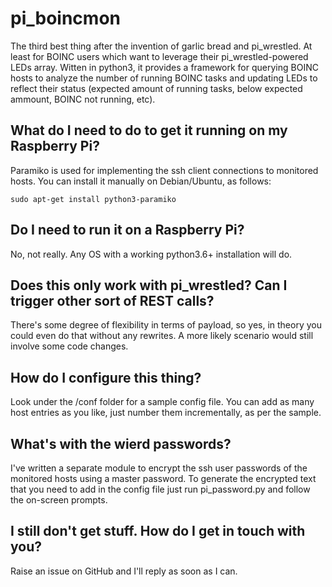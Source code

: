# pi_boincmon
The third best thing after the invention of garlic bread and pi_wrestled. At least for BOINC users which want to leverage their pi_wrestled-powered LEDs array. Witten in python3, it provides a framework for querying BOINC hosts to analyze the number of running BOINC tasks and updating LEDs to reflect their status (expected amount of running tasks, below expected ammount, BOINC not running, etc).

## What do I need to do to get it running on my Raspberry Pi?

Paramiko is used for implementing the ssh client connections to monitored hosts. You can install it manually on Debian/Ubuntu, as follows:
```
sudo apt-get install python3-paramiko
```

## Do I need to run it on a Raspberry Pi?

No, not really. Any OS with a working python3.6+ installation will do.

## Does this only work with pi_wrestled? Can I trigger other sort of REST calls?

There's some degree of flexibility in terms of payload, so yes, in theory you could even do that without any rewrites. A more likely scenario would still involve some code changes.

## How do I configure this thing?

Look under the /conf folder for a sample config file. You can add as many host entries as you like, just number them incrementally, as per the sample.

## What's with the wierd passwords?

I've written a separate module to encrypt the ssh user passwords of the monitored hosts using a master password. To generate the encrypted text that you need to add in the config file just run pi_password.py and follow the on-screen prompts.

## I still don't get stuff. How do I get in touch with you?

Raise an issue on GitHub and I'll reply as soon as I can.

